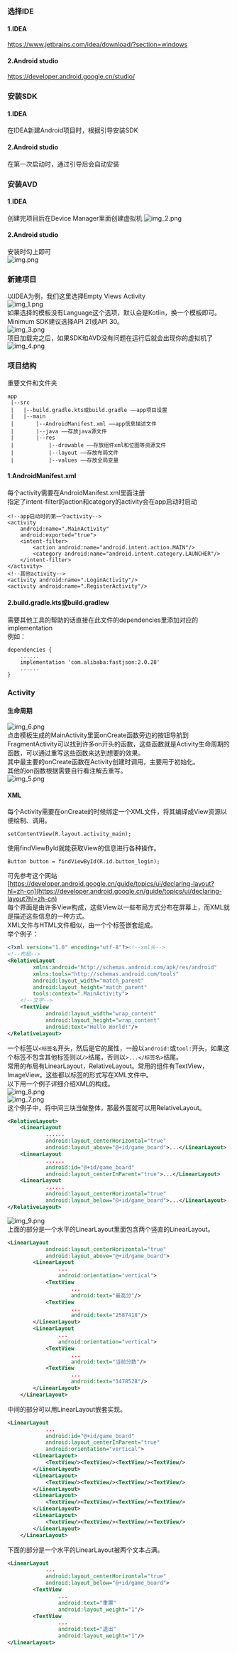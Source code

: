 ### 选择IDE
#### 1.IDEA
https://www.jetbrains.com/idea/download/?section=windows
#### 2.Android studio
https://developer.android.google.cn/studio/
### 安装SDK
#### 1.IDEA
在IDEA新建Android项目时，根据引导安装SDK
#### 2.Android studio
在第一次启动时，通过引导后会自动安装
### 安装AVD
#### 1.IDEA
创建完项目后在Device Manager里面创建虚拟机
![img_2.png](img/img_2.png)  
#### 2.Android studio
安装时勾上即可  
![img.png](img/img.png)  
### 新建项目
以IDEA为例，我们这里选择Empty Views Activity    
![img_1.png](img/img_1.png)    
如果选择的模板没有Language这个选项，默认会是Kotlin，换一个模板即可。    
Minimum SDK建议选择API 21或API 30。    
![img_3.png](img/img_3.png)    
项目加载完之后，如果SDK和AVD没有问题在运行后就会出现你的虚拟机了  
![img_4.png](img/img_4.png)  
### 项目结构
重要文件和文件夹  
```
app
 |--src
 |   |--build.gradle.kts或build.gradle ——app项目设置
 |   |--main
 |       |--AndroidManifest.xml ——app信息描述文件
 |       |--java ——存放java源文件
 |       |--res
 |           |--drawable ——存放组件xml和位图等资源文件
 |           |--layout ——存放布局文件
 |           |--values ——存放全局变量
```
#### 1.AndroidManifest.xml
每个activity需要在AndroidManifest.xml里面注册    
指定了intent-filter的action和category的activity会在app启动时启动  
```
<!--app启动时的第一个activity-->
<activity
    android:name=".MainActivity"
    android:exported="true">
    <intent-filter>
        <action android:name="android.intent.action.MAIN"/>
        <category android:name="android.intent.category.LAUNCHER"/>
    </intent-filter>
</activity>
<!--其他activity-->
<activity android:name=".LoginActivity"/>
<activity android:name=".RegisterActivity"/>
```
#### 2.build.gradle.kts或build.gradlew
需要其他工具的帮助的话直接在此文件的dependencies里添加对应的implementation    
例如：  
```
dependencies {
    ......
    implementation 'com.alibaba:fastjson:2.0.28'
    ......
}
```
### Activity
#### 生命周期
![img_6.png](img/img_6.png)    
点击模板生成的MainActivity里面onCreate函数旁边的按钮导航到FragmentActivity可以找到许多on开头的函数，这些函数就是Activity生命周期的函数，可以通过重写这些函数来达到想要的效果。  
其中最主要的onCreate函数在Activity创建时调用，主要用于初始化。    
其他的on函数根据需要自行看注解去重写。    
![img_5.png](img/img_5.png)    
#### XML
每个Activity需要在onCreate的时候绑定一个XML文件，将其编译成View资源以便绘制、调用。  
```
setContentView(R.layout.activity_main);
```
使用findViewById就能获取View的信息进行各种操作。  
```
Button button = findViewById(R.id.button_login);
```
可先参考这个网站[https://developer.android.google.cn/guide/topics/ui/declaring-layout?hl=zh-cn](https://developer.android.google.cn/guide/topics/ui/declaring-layout?hl=zh-cn)  
每个界面是由许多View构成，这些View以一些布局方式分布在屏幕上，而XML就是描述这些信息的一种方式。  
XML文件与HTML文件相似，由一个个标签嵌套组成。    
举个例子：  
```xml
<?xml version="1.0" encoding="utf-8"?><!--xml头-->
<!--布局-->
<RelativeLayout
        xmlns:android="http://schemas.android.com/apk/res/android"
        xmlns:tools="http://schemas.android.com/tools"
        android:layout_width="match_parent"
        android:layout_height="match_parent"
        tools:context=".MainActivity">
    <!--文字-->
    <TextView
            android:layout_width="wrap_content"
            android:layout_height="wrap_content"
            android:text="Hello World!"/>
</RelativeLayout>
```
一个标签以`<标签名`开头，然后是它的属性，一般以`android:`或`tool:`开头，如果这个标签不包含其他标签则以`/>`结尾，否则以`>...</标签名>`结尾。    
常用的布局有LinearLayout，RelativeLayout。常用的组件有TextView，ImageView。这些都以标签的形式写在XML文件中。    
以下用一个例子详细介绍XML的构成。  
![img_8.png](img/img_8.png)  
![img_7.png](img/img_7.png)  
这个例子中，将中间三块当做整体，那最外面就可以用RelativeLayout。  
```xml
<RelativeLayout>
    <LinearLayout
            ......
            android:layout_centerHorizontal="true"
            android:layout_above="@+id/game_board">...</LinearLayout>
    <LinearLayout
            ......
            android:id="@+id/game_board"
            android:layout_centerInParent="true">...</LinearLayout>
    <LinearLayout
            ......
            android:layout_centerHorizontal="true"
            android:layout_below="@+id/game_board">...</LinearLayout>
</RelativeLayout>
```
![img_9.png](img/img_9.png)  
上面的部分是一个水平的LinearLayout里面包含两个竖直的LinearLayout。    
```xml
<LinearLayout
            android:layout_centerHorizontal="true"
            android:layout_above="@+id/game_board">
        <LinearLayout
                ...
                android:orientation="vertical">
            <TextView
                    ...
                    android:text="最高分"/>
            <TextView
                    ...
                    android:text="2587418"/>
        </LinearLayout>
        <LinearLayout
                ...
                android:orientation="vertical">
            <TextView
                    ...
                    android:text="当前分数"/>
            <TextView
                    ...
                    android:text="1478528"/>
        </LinearLayout>
    </LinearLayout>
```
中间的部分可以用LinearLayout嵌套实现。   
```xml
<LinearLayout
            ...
            android:id="@+id/game_board"
            android:layout_centerInParent="true"
            android:orientation="vertical">
        <LinearLayout>
            <TextView/><TextView/><TextView/><TextView/>
        </LinearLayout>
        <LinearLayout>
            <TextView/><TextView/><TextView/><TextView/>
        </LinearLayout>
        <LinearLayout>
            <TextView/><TextView/><TextView/><TextView/>
        </LinearLayout>
        <LinearLayout>
            <TextView/><TextView/><TextView/><TextView/>
        </LinearLayout>
    </LinearLayout>
```
下面的部分是一个水平的LinearLayout被两个文本占满。    
```xml
<LinearLayout
            ...
            android:layout_centerHorizontal="true"
            android:layout_below="@+id/game_board">
        <TextView
                ...
                android:text="重置"
                android:layout_weight="1"/>
        <TextView
                ...
                android:text="退出"
                android:layout_weight="1"/>
</LinearLayout>
```
